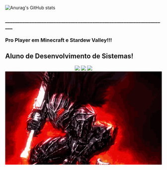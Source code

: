 ![Anurag's GitHub stats](https://github-readme-stats.vercel.app/api?username=Urich&show_icons=true&theme=transparent)
### ___________________________________________________________________
### Pro Player em Minecraft e Stardew Valley!!!
## Aluno de Desenvolvimento de Sistemas!
<div align="center">
  <img height="100px" src="https://cdn.jsdelivr.net/gh/devicons/devicon/icons/canva/canva-original.svg" /> <img height="100px" src="https://cdn.jsdelivr.net/gh/devicons/devicon/icons/android/android-original.svg" /> <img height="100px" src="https://cdn.jsdelivr.net/gh/devicons/devicon/icons/visualstudio/visualstudio-plain-wordmark.svg" />
<div/>
<div align="center">
  <img height="300px" src="guts-berserk.gif"/>
<div/>
